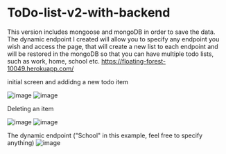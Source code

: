 # ToDo-list-v2-with-backend

This version includes mongoose and mongoDB in order to save the data.
The dynamic endpoint I created will allow you to specify any endpoint you wish and access the page, that will create a new list to each endpoint and will be restored in the mongoDB so that you can have multiple todo lists, such as work, home, school etc.
https://floating-forest-10049.herokuapp.com/

initial screen and addidng a new todo item

![image](https://user-images.githubusercontent.com/85099151/182890777-6041589a-ebdb-4ca8-89b3-5ae34949e178.png)
![image](https://user-images.githubusercontent.com/85099151/182891301-035a2321-85cd-42e0-b78f-fdcf63744e28.png)

Deleting an item

![image](https://user-images.githubusercontent.com/85099151/182891597-0c2a7c1a-a354-4f9f-bf27-4986330663d5.png)
![image](https://user-images.githubusercontent.com/85099151/182891669-209ca52c-ceaf-4ba2-a767-6801c03d9643.png)


The dynamic endpoint ("School" in this example, feel free to specify anything)
![image](https://user-images.githubusercontent.com/85099151/182892293-07484240-1aa0-4c11-bb57-4beb4fe16d60.png)
